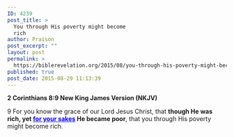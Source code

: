 ```yaml
---
ID: 4239
post_title: >
  You through His poverty might become
  rich
author: Praison
post_excerpt: ""
layout: post
permalink: >
  https://biblerevelation.org/2015/08/you-through-his-poverty-might-become-rich/
published: true
post_date: 2015-08-29 11:13:39
---
```

<b>2 Corinthians 8:9
New King James Version (NKJV)</b>

9 For you know the grace of our Lord Jesus Christ, that <b>though He was rich, yet <span style="color: #0000ff;"><u>for your sakes</u></span> He became poor</b>, that you through His poverty might become rich.